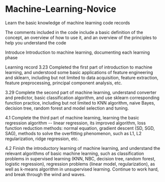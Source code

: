 # Machine-Learning-Novice
Learn the basic knowledge of machine learning code records

The comments included in the code include a basic definition of the concept, an overview of how to use it, and an overview of the principles to help you understand the code

Introduce
Introduction to machine learning, documenting each learning phase

Learning record
3.23
Completed the first part of introduction to machine learning, and understood some basic applications of feature engineering and sklearn, including but not limited to data acquisition, feature extraction, feature preprocessing, principal component analysis, etc.

3.29
Complete the second part of machine learning, understand converter and predictor, basic classification algorithm, and use sklearn corresponding function practice, including but not limited to KNN algorithm, naive Bayes, decision tree, random forest and model selection and tuning.

4.1
Complete the third part of machine learning, learning the basic regression algorithm -- linear regression, its improved algorithm, loss function reduction methods: normal equation, gradient descent (SD, SGD, SAG), methods to solve the overfitting phenomenon, such as L1, L2 regularization, ridge regression, etc.

4.2
Finish the introductory learning of machine learning, and understand the relevant algorithms of basic machine learning, such as classification problems in supervised learning (KNN, NBC, decision tree, random forest, logistic regression), regression problems (linear model, regularization), as well as k-means algorithm in unsupervised learning. Continue to work hard, and break through the wind and waves.
